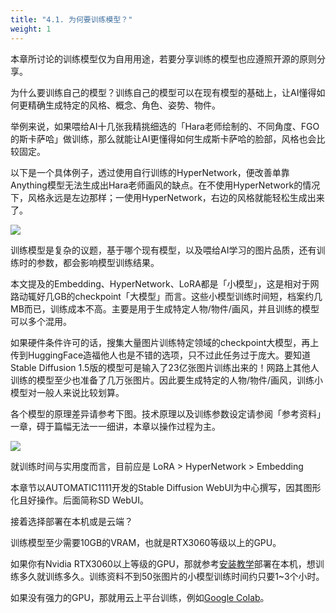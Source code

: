 ```yaml
---
title: "4.1. 为何要训练模型？"
weight: 1
---
```


本章所讨论的训练模型仅为自用用途，若要分享训练的模型也应遵照开源的原则分享。

为什么要训练自己的模型？训练自己的模型可以在现有模型的基础上，让AI懂得如何更精确生成特定的风格、概念、角色、姿势、物件。

举例来说，如果喂给AI十几张我精挑细选的「Hara老师绘制的、不同角度、FGO的斯卡萨哈」做训练，那么就能让AI更懂得如何生成斯卡萨哈的脸部，风格也会比较固定。

以下是一个具体例子，透过使用自行训练的HyperNetwork，便改善单靠Anything模型无法生成出Hara老师画风的缺点。在不使用HyperNetwork的情况下，风格永远是左边那样；一使用HyperNetwork，右边的风格就能轻松生成出来了。

![](../../../images/vPJsJB1.webp)

训练模型是复杂的议题，基于哪个现有模型，以及喂给AI学习的图片品质，还有训练时的参数，都会影响模型训练结果。

本文提及的Embedding、HyperNetwork、LoRA都是「小模型」，这是相对于网路动辄好几GB的checkpoint「大模型」而言。这些小模型训练时间短，档案约几MB而已，训练成本不高。主要是用于生成特定人物/物件/画风，并且训练的模型可以多个混用。

如果硬件条件许可的话，搜集大量图片训练特定领域的checkpoint大模型，再上传到HuggingFace造福他人也是不错的选项，只不过此任务过于庞大。要知道Stable Diffusion 1.5版的模型可是输入了23亿张图片训练出来的！网路上其他人训练的模型至少也准备了几万张图片。因此要生成特定的人物/物件/画风，训练小模型对一般人来说比较划算。

各个模型的原理差异请参考下图。技术原理以及训练参数设定请参阅「参考资料」一章，碍于篇幅无法一一细讲，本章以操作过程为主。

![](../../../images/bakeFoV.avif)

就训练时间与实用度而言，目前应是 LoRA > HyperNetwork > Embedding

本章节以AUTOMATIC1111开发的Stable Diffusion WebUI为中心撰写，因其图形化且好操作。后面简称SD WebUI。

接着选择部署在本机或是云端？

训练模型至少需要10GB的VRAM，也就是RTX3060等级以上的GPU。

如果你有Nvidia RTX3060以上等级的GPU，那就参考[安装教学](..installation/)部署在本机，想训练多久就训练多久。训练资料不到50张图片的小模型训练时间约只要1~3个小时。

如果没有强力的GPU，那就用云上平台训练，例如[Google Colab](../installation/deploy-to-google-colab/)。
